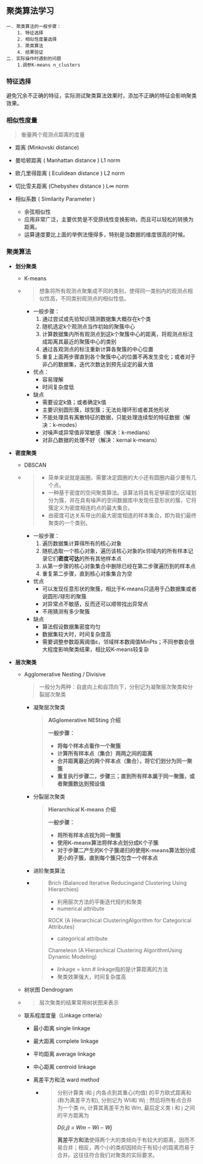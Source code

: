 ## 聚类算法学习

```
一. 聚类算法的一般步骤：
    1. 特征选择
    2. 相似性度量选择
    3. 聚类算法
    4. 结果验证
二. 实际操作时遇到的问题
	1.调参K-means n_clusters
```

### 特征选择

避免冗余不正确的特征，实际测试聚类算法效果时，添加不正确的特征会影响聚类效果。

### 相似性度量

> 衡量两个观测点距离的度量

-  距离 (Minkovski  distance)
  -  曼哈顿距离 ( Manhattan distance ) L1 norm
  -  欧几里得距离 ( Eculidean distance ) L2 norm
  -  切比雪夫距离 (Chebyshev distance ) L∞ norm


- 相似系数 ( Similarity Parameter )
  - 余弦相似性
  - 应用非常广泛，主要优势是不受原线性变换影响，而且可以轻松的转换为距离。
  - 运算速度要比上面的举例法慢得多，特别是当数据的维度很高的时候。

### 聚类算法

- **划分聚类**

  - K-means

  - > 想象将所有观测点聚集成不同的类别，使得同一类别内的观测点相似性高，不同类别观测点的相似性低。

    - 一般步骤：
      1. 通过尝试或先验知识猜测数据集大概存在k个类
      2. 随机选定k个观测点当作初始的聚簇中心
      3. 计算数据集内所有观测点到这k个聚簇中心的距离，将观测点标注成距离其最近的聚簇中心的类别
      4. 通过各观测点的标注重新计算各聚簇的中心位置
      5. 重复上面两步骤直到各个聚簇中心的位置不再发生变化；或者对于非凸的数据集，迭代次数达到预先设定的最大值
    - 优点：
      - 容易理解
      - 时间复杂度低
    - 缺点
      - 需要设定k值；或者确定k值
      - 主要识别圆形簇，球型簇；无法处理环形或者其他形状
      - 不能处理具有离散特征的数据，只能处理连续型的特征数据（解决：k-modes）
      - 对噪声或异常值非常敏感（解决：k-medians）
      - 对非凸数据的处理不好（解决：kernal k-means）

- **密度聚类**

  - DBSCAN

  - > - 简单来说就是画圈，需要决定圆圈的大小还有圆圈内最少要有几个点。
    > - 一种基于密度的空间聚类算法。该算法将具有足够密度的区域划分为簇，并在具有噪声的空间数据库中发现任意形状的簇，它将簇定义为密度相连的点的最大集合。
    > - 由密度可达关系导出的最大密度相连的样本集合，即为我们最终聚类的一个类别。

    - 一般步骤：
      1. 遍历数据集计算得所有的核心对象
      2. 随机选取一个核心对象，遍历该核心对象的ε邻域内的所有样本记录它们**密度可达**的所有其他样本点
      3. 从第一步骤的核心对象集合中删除已经在第二步骤遍历到的样本点
      4. 重复第二步骤，直到核心对象集合为空
    - 优点
      - 可以发现任意形状的聚簇，相比于K-means只适用于凸数据集或者说圆形/球形的聚簇
      - 对异常点不敏感，反而还可以顺带找出异常点
      - 不用猜测有多少聚簇
    - 缺点
      - 算法假设数据集密度均匀
      - 数据集较大时，时间复杂度高
      - 需要调整参数距离阈值ε，邻域样本数阈值MinPts；不同参数会很大程度影响聚类结果，相比较K-means较复杂

- **层次聚类**

  - Agglomerative Nesting / Divisive

    > 一般分为两种：自底向上和自顶向下，分别记为凝聚层次聚类和分裂层次聚类

    - 凝聚层次聚类

      >  **AGglomerative NESting 介绍**
      >
      >  **一般步骤：**
      >
      >  - **将每个样本点看作一个聚簇**
      >  - **计算所有样本点（集合）两两之间的距离**
      >  - **合并距离最近的两个样本点（集合），将它们划分为同一聚簇**
      >  - **重复执行步骤二，步骤三；直到所有样本属于同一聚簇，或者聚簇数达到预设值**

    - 分裂层次聚类

      > **Hierarchical K-means 介绍**
      >
      > **一般步骤：**
      >
      > - **将所有样本点视为同一聚簇**
      > - **使用K-means算法将样本点划分成K个子簇**
      > - **对于步骤二产生的K个子簇递归的使用K-means算法划分成更小的子簇，直到每个簇只包含一个样本点**

    - 进阶聚类算法

    - > Brich (Balanced Iterative Reducingand Clustering Using Hierarchies)
      >
      > - 利用层次方法的平衡迭代规约和聚类
      > - numerical attribute
      >
      > ROCK (A Hierarchical ClusteringAlgorithm for Categorical Attributes)
      >
      > - categorical attribute
      >
      > Chameleon (A Hierarchical Clustering AlgorithmUsing Dynamic Modeling)
      >
      > - linkage = knn  # linkage指的是计算距离的方法
      > - 聚类效果强大，时间复杂度高

  - 树状图 Dendrogram

  - > 层次聚类的结果常用树状图来表示

  - 联系程度度量（Linkage criteria）

    - 最小距离 single linkage

    - 最大距离 complete linkage

    - 平均距离 average linkage

    - 中心距离 centroid linkage

    - 离差平方和法 ward method

      - > 分别计算类 i和 j 内各点到其重心(均值) 的平方欧式距离和(称为离差平方和), 分别记为 WIi和 Wj ; 然后将所有点合并为一个类 m, 计算其离差平方和 Wm, 最后定义类 i 和 j 之间的平方距离为
        >
        > ***D(i,j) = Wm − Wi − Wj***
        >
        > **离差平方和法**使得两个大的类倾向于有较大的距离，因而不易合并；相反，两个小的类却因倾向于有较小的距离而易于合并。这往往符合我们对聚类的实际要求。